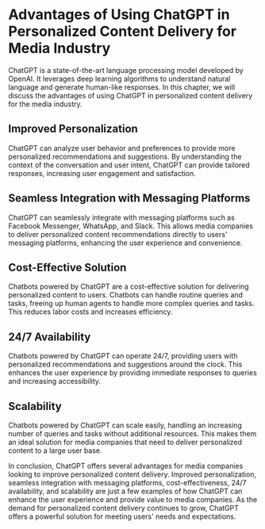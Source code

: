 Advantages of Using ChatGPT in Personalized Content Delivery for Media Industry
===================================================================================================================

ChatGPT is a state-of-the-art language processing model developed by OpenAI. It leverages deep learning algorithms to understand natural language and generate human-like responses. In this chapter, we will discuss the advantages of using ChatGPT in personalized content delivery for the media industry.

Improved Personalization
------------------------

ChatGPT can analyze user behavior and preferences to provide more personalized recommendations and suggestions. By understanding the context of the conversation and user intent, ChatGPT can provide tailored responses, increasing user engagement and satisfaction.

Seamless Integration with Messaging Platforms
---------------------------------------------

ChatGPT can seamlessly integrate with messaging platforms such as Facebook Messenger, WhatsApp, and Slack. This allows media companies to deliver personalized content recommendations directly to users' messaging platforms, enhancing the user experience and convenience.

Cost-Effective Solution
-----------------------

Chatbots powered by ChatGPT are a cost-effective solution for delivering personalized content to users. Chatbots can handle routine queries and tasks, freeing up human agents to handle more complex queries and tasks. This reduces labor costs and increases efficiency.

24/7 Availability
-----------------

Chatbots powered by ChatGPT can operate 24/7, providing users with personalized recommendations and suggestions around the clock. This enhances the user experience by providing immediate responses to queries and increasing accessibility.

Scalability
-----------

Chatbots powered by ChatGPT can scale easily, handling an increasing number of queries and tasks without additional resources. This makes them an ideal solution for media companies that need to deliver personalized content to a large user base.

In conclusion, ChatGPT offers several advantages for media companies looking to improve personalized content delivery. Improved personalization, seamless integration with messaging platforms, cost-effectiveness, 24/7 availability, and scalability are just a few examples of how ChatGPT can enhance the user experience and provide value to media companies. As the demand for personalized content delivery continues to grow, ChatGPT offers a powerful solution for meeting users' needs and expectations.
